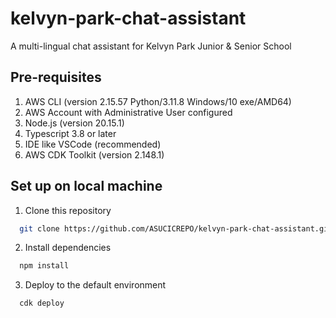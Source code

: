 # kelvyn-park-chat-assistant

A multi-lingual chat assistant for Kelvyn Park Junior & Senior School

## Pre-requisites
1. AWS CLI (version 2.15.57 Python/3.11.8 Windows/10 exe/AMD64)
2. AWS Account with Administrative User configured
3. Node.js (version 20.15.1)
4. Typescript 3.8 or later
5. IDE like VSCode (recommended)
6. AWS CDK Toolkit (version 2.148.1)

## Set up on local machine
1. Clone this repository
```bash {"id":"01HTZEMSE9DJB4D5JMBQWRGP9B"}
  git clone https://github.com/ASUCICREPO/kelvyn-park-chat-assistant.git
```
2. Install dependencies
```bash {"id":"01HTZEMSE9DJB4D5JMBQWRGP9B"}
  npm install
```
3. Deploy to the default environment
```bash {"id":"01HTZEMSE9DJB4D5JMBQWRGP9B"}
  cdk deploy
```